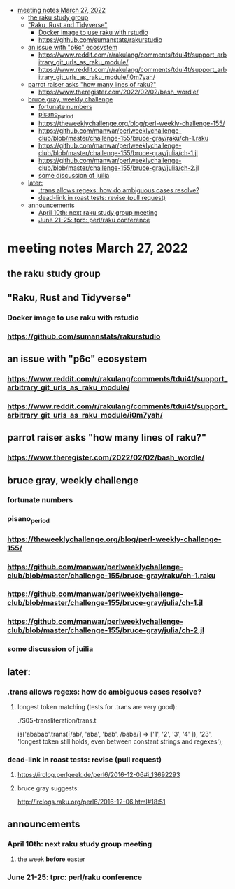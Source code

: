 - [meeting notes March 27, 2022](#orged3b09e)
  - [the raku study group](#orgff6d9d3)
  - ["Raku, Rust and Tidyverse"](#orgd2f6fef)
    - [Docker image to use raku with rstudio](#org94522a8)
    - [<https://github.com/sumanstats/rakurstudio>](#org11cc408)
  - [an issue with "p6c" ecosystem](#orgedce08f)
    - [<https://www.reddit.com/r/rakulang/comments/tdui4t/support_arbitrary_git_urls_as_raku_module/>](#orga410256)
    - [<https://www.reddit.com/r/rakulang/comments/tdui4t/support_arbitrary_git_urls_as_raku_module/i0m7yah/>](#org52d0297)
  - [parrot raiser asks "how many lines of raku?"](#org0389b17)
    - [<https://www.theregister.com/2022/02/02/bash_wordle/>](#org51d1ad9)
  - [bruce gray, weekly challenge](#orgf3d42a5)
    - [fortunate numbers](#orgd6a62c7)
    - [pisano<sub>period</sub>](#org729d38f)
    - [<https://theweeklychallenge.org/blog/perl-weekly-challenge-155/>](#orga24f28b)
    - [<https://github.com/manwar/perlweeklychallenge-club/blob/master/challenge-155/bruce-gray/raku/ch-1.raku>](#org565159c)
    - [<https://github.com/manwar/perlweeklychallenge-club/blob/master/challenge-155/bruce-gray/julia/ch-1.jl>](#orgfe33093)
    - [<https://github.com/manwar/perlweeklychallenge-club/blob/master/challenge-155/bruce-gray/julia/ch-2.jl>](#org5a97f6c)
    - [some discussion of juilia](#org108d007)
  - [later:](#org79291e1)
    - [.trans allows regexs: how do ambiguous cases resolve?](#orgaa61cc8)
    - [dead-link in roast tests: revise (pull request)](#orgf62e959)
  - [announcements](#org6499a88)
    - [April 10th: next raku study group meeting](#org4a15f02)
    - [June 21-25: tprc: perl/raku conference](#org520749a)


<a id="orged3b09e"></a>

# meeting notes March 27, 2022


<a id="orgff6d9d3"></a>

## the raku study group


<a id="orgd2f6fef"></a>

## "Raku, Rust and Tidyverse"


<a id="org94522a8"></a>

### Docker image to use raku with rstudio


<a id="org11cc408"></a>

### <https://github.com/sumanstats/rakurstudio>


<a id="orgedce08f"></a>

## an issue with "p6c" ecosystem


<a id="orga410256"></a>

### <https://www.reddit.com/r/rakulang/comments/tdui4t/support_arbitrary_git_urls_as_raku_module/>


<a id="org52d0297"></a>

### <https://www.reddit.com/r/rakulang/comments/tdui4t/support_arbitrary_git_urls_as_raku_module/i0m7yah/>


<a id="org0389b17"></a>

## parrot raiser asks "how many lines of raku?"


<a id="org51d1ad9"></a>

### <https://www.theregister.com/2022/02/02/bash_wordle/>


<a id="orgf3d42a5"></a>

## bruce gray, weekly challenge


<a id="orgd6a62c7"></a>

### fortunate numbers


<a id="org729d38f"></a>

### pisano<sub>period</sub>


<a id="orga24f28b"></a>

### <https://theweeklychallenge.org/blog/perl-weekly-challenge-155/>


<a id="org565159c"></a>

### <https://github.com/manwar/perlweeklychallenge-club/blob/master/challenge-155/bruce-gray/raku/ch-1.raku>


<a id="orgfe33093"></a>

### <https://github.com/manwar/perlweeklychallenge-club/blob/master/challenge-155/bruce-gray/julia/ch-1.jl>


<a id="org5a97f6c"></a>

### <https://github.com/manwar/perlweeklychallenge-club/blob/master/challenge-155/bruce-gray/julia/ch-2.jl>


<a id="org108d007"></a>

### some discussion of juilia


<a id="org79291e1"></a>

## later:


<a id="orgaa61cc8"></a>

### .trans allows regexs: how do ambiguous cases resolve?

1.  longest token matching (tests for .trans are very good):

    ./S05-transliteration/trans.t
    
    is('ababab'.trans([/ab/, 'aba', 'bab', /baba/] => ['1', '2', '3', '4' ]), '23', 'longest token still holds, even between constant strings and regexes');


<a id="orgf62e959"></a>

### dead-link in roast tests: revise (pull request)

1.  <https://irclog.perlgeek.de/perl6/2016-12-06#i_13692293>

2.  bruce gray suggests:

    <http://irclogs.raku.org/perl6/2016-12-06.html#18:51>


<a id="org6499a88"></a>

## announcements


<a id="org4a15f02"></a>

### April 10th: next raku study group meeting

1.  the week **before** easter


<a id="org520749a"></a>

### June 21-25: tprc: perl/raku conference
